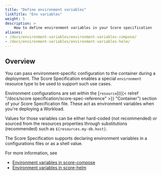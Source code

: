```yaml
---
title: "Define environment variables"
linkTitle: "Env variables"
weight: 5
description: >
    How to define environment variables in your Score specification
aliases:
- /docs/environment-variables/environment-variables-compose/
- /docs/environment-variables/environment-variables-helm/
---
```


## Overview

You can pass environment-specific configuration to the container during a deployment. The Score Specification enables a special `environment` resource type to be used to support such use cases.

Environment configurations are set within the [`resource`]({{< relref "/docs/score specification/score-spec-reference" >}} "Container") section of your Score Specification file. These act as environment variables when you're deploying a Workload.

Values for those variables can be either hard-coded (not recommended) or sourced from the resources properties through substitutions (recommended) such as `${resources.my-db.host}`.

The Score Specification supports declaring environment variables in a configurations files or as a shell value.

For more information, see

- [Environment variables in score-compose](https://github.com/score-spec/score-compose/tree/main/examples/02-environment)
- [Environment variables in score-helm](https://github.com/score-spec/score-helm/tree/main/examples/02-environment)
